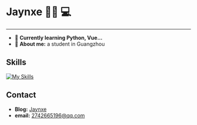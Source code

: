 # Jaynxe 👨‍🎓 💻
---
- 📖 **Currently learning Python, Vue...**
- 🤵 **About me:** a student in Guangzhou

## Skills

[![My Skills](https://skillicons.dev/icons?i=html,css,js,vue,tailwind)](https://skillicons.dev)

## Contact

- **Blog:** [Jaynxe](http://blog.jaynxe.cn)
- **email:** 2742665196@qq.com

